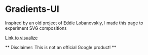 # Gradients-UI
Inspired by an old project of Eddie Lobanovskiy, 
I made this page to experiment SVG compositions

[Link to visualize](https://lucaspdroz.github.io/Gradients-UI/)

** Disclaimer: This is not an official Google product! **
